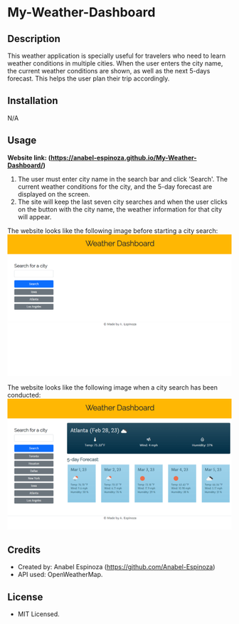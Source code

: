 # My-Weather-Dashboard

## Description

This weather application is specially useful for travelers who need to learn weather conditions in multiple cities. When the user enters the city name, the current weather conditions are shown, as well as the next 5-days forecast. This helps the user plan their trip accordingly.

## Installation

N/A

## Usage

**Website link: (https://anabel-espinoza.github.io/My-Weather-Dashboard/)**

1. The user must enter city name in the search bar and click 'Search'. The current weather conditions for the city, and the 5-day forecast are displayed on the screen.
2. The site will keep the last seven city searches and when the user clicks on the button with the city name, the weather information for that city will appear.

The website looks like the following image before starting a city search:
![Weather-home](./assets/Images/weather-home.png)

The website looks like the following image when a city search has been conducted:
![Weather-dashboard](./assets/Images/weather-dashboard-atlanta.png)



## Credits

- Created by: Anabel Espinoza (https://github.com/Anabel-Espinoza)
- API used: OpenWeatherMap.

## License

- MIT Licensed.